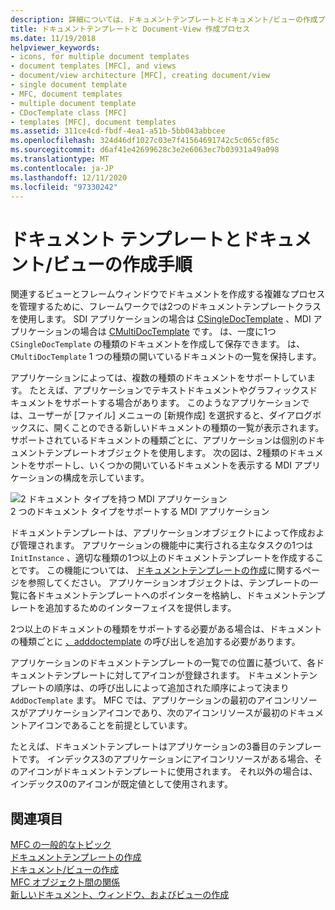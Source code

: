 ```yaml
---
description: 詳細については、ドキュメントテンプレートとドキュメント/ビューの作成プロセスに関するページを参照してください。
title: ドキュメントテンプレートと Document-View 作成プロセス
ms.date: 11/19/2018
helpviewer_keywords:
- icons, for multiple document templates
- document templates [MFC], and views
- document/view architecture [MFC], creating document/view
- single document template
- MFC, document templates
- multiple document template
- CDocTemplate class [MFC]
- templates [MFC], document templates
ms.assetid: 311ce4cd-fbdf-4ea1-a51b-5bb043abbcee
ms.openlocfilehash: 324d46df1027c03e7f41564691742c5c065cf85c
ms.sourcegitcommit: d6af41e42699628c3e2e6063ec7b03931a49a098
ms.translationtype: MT
ms.contentlocale: ja-JP
ms.lasthandoff: 12/11/2020
ms.locfileid: "97330242"
---
```

# <a name="document-templates-and-the-documentview-creation-process"></a>ドキュメント テンプレートとドキュメント/ビューの作成手順

関連するビューとフレームウィンドウでドキュメントを作成する複雑なプロセスを管理するために、フレームワークでは2つのドキュメントテンプレートクラスを使用します。 SDI アプリケーションの場合は [CSingleDocTemplate](reference/csingledoctemplate-class.md) 、MDI アプリケーションの場合は [CMultiDocTemplate](reference/cmultidoctemplate-class.md) です。 は、一度に1つ `CSingleDocTemplate` の種類のドキュメントを作成して保存できます。 は、 `CMultiDocTemplate` 1 つの種類の開いているドキュメントの一覧を保持します。

アプリケーションによっては、複数の種類のドキュメントをサポートしています。 たとえば、アプリケーションでテキストドキュメントやグラフィックスドキュメントをサポートする場合があります。 このようなアプリケーションでは、ユーザーが [ファイル] メニューの [新規作成] を選択すると、ダイアログボックスに、開くことのできる新しいドキュメントの種類の一覧が表示されます。 サポートされているドキュメントの種類ごとに、アプリケーションは個別のドキュメントテンプレートオブジェクトを使用します。 次の図は、2種類のドキュメントをサポートし、いくつかの開いているドキュメントを表示する MDI アプリケーションの構成を示しています。

![2 ドキュメント タイプを持つ MDI アプリケーション](../mfc/media/vc387h1.gif "2 ドキュメント タイプを持つ MDI アプリケーション") <br/>
2 つのドキュメント タイプをサポートする MDI アプリケーション

ドキュメントテンプレートは、アプリケーションオブジェクトによって作成および管理されます。 アプリケーションの機能中に実行される主なタスクの1つは `InitInstance` 、適切な種類の1つ以上のドキュメントテンプレートを作成することです。 この機能については、 [ドキュメントテンプレートの作成](document-template-creation.md)に関するページを参照してください。 アプリケーションオブジェクトは、テンプレートの一覧に各ドキュメントテンプレートへのポインターを格納し、ドキュメントテンプレートを追加するためのインターフェイスを提供します。

2つ以上のドキュメントの種類をサポートする必要がある場合は、ドキュメントの種類ごとに [、adddoctemplate](reference/cwinapp-class.md#adddoctemplate) の呼び出しを追加する必要があります。

アプリケーションのドキュメントテンプレートの一覧での位置に基づいて、各ドキュメントテンプレートに対してアイコンが登録されます。 ドキュメントテンプレートの順序は、の呼び出しによって追加された順序によって決まり `AddDocTemplate` ます。 MFC では、アプリケーションの最初のアイコンリソースがアプリケーションアイコンであり、次のアイコンリソースが最初のドキュメントアイコンであることを前提としています。

たとえば、ドキュメントテンプレートはアプリケーションの3番目のテンプレートです。 インデックス3のアプリケーションにアイコンリソースがある場合、そのアイコンがドキュメントテンプレートに使用されます。 それ以外の場合は、インデックス0のアイコンが既定値として使用されます。

## <a name="see-also"></a>関連項目

[MFC の一般的なトピック](general-mfc-topics.md)<br/>
[ドキュメントテンプレートの作成](document-template-creation.md)<br/>
[ドキュメント/ビューの作成](document-view-creation.md)<br/>
[MFC オブジェクト間の関係](relationships-among-mfc-objects.md)<br/>
[新しいドキュメント、ウィンドウ、およびビューの作成](creating-new-documents-windows-and-views.md)
